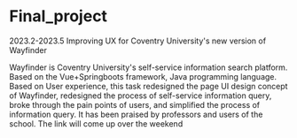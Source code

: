 # Final_project
2023.2-2023.5 Improving UX for Coventry University's new version of Wayfinder

Wayfinder is Coventry University's self-service information search platform. Based on the Vue+Springboots framework, Java programming language. Based on User experience, this task redesigned the page UI design concept of Wayfinder, redesigned the process of self-service information query, broke through the pain points of users, and simplified the process of information query. It has been praised by professors and users of the school.
The link will come up over the weekend
